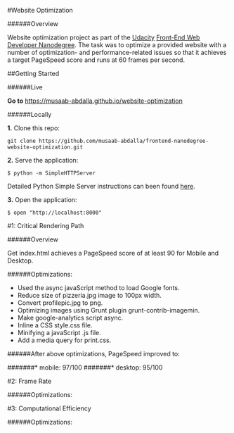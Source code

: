 #Website Optimization

######Overview

Website optimization project as part of the [Udacity](https://udacity.com) [Front-End Web Developer Nanodegree](https://classroom.udacity.com/nanodegrees/nd001). The task was to optimize a provided website with a number of optimization- and performance-related issues so that it achieves a target PageSpeed score and runs at 60 frames per second.

##Getting Started

######Live

**Go to** https://musaab-abdalla.github.io/website-optimization

######Locally

**1.** Clone this repo:

```
git clone https://github.com/musaab-abdalla/frontend-nanodegree-website-optimization.git
```
**2.** Serve the application:

```
$ python -m SimpleHTTPServer
```

Detailed Python Simple Server instructions can been found [here](https://docs.python.org/2/library/basehttpserver.html).

**3.** Open the application:

```
$ open "http://localhost:8000"
```

#1: Critical Rendering Path

######Overview

Get index.html achieves a PageSpeed score of at least 90 for Mobile and Desktop.

######Optimizations:

* Used the async javaScript method to load Google fonts.
* Reduce size of pizzeria.jpg image to 100px width.
* Convert profilepic.jpg to png.
* Optimizing images using Grunt plugin grunt-contrib-imagemin.
* Make google-analytics script async.
* Inline a CSS style.css file.
* Minifying a javaScript .js file.
* Add a media query for print.css.

######After above optimizations, PageSpeed improved to:

#######* mobile: 97/100
#######* desktop: 95/100

#2: Frame Rate

######Optimizations:



#3: Computational Efficiency

######Optimizations:
